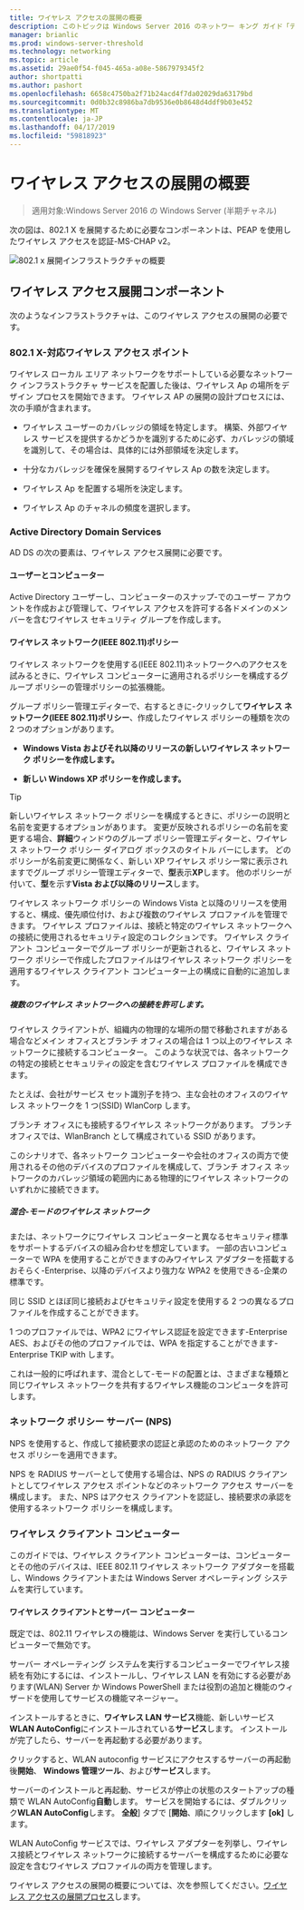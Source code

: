 ```yaml
---
title: ワイヤレス アクセスの展開の概要
description: このトピックは Windows Server 2016 のネットワー キング ガイド「デプロイ パスワード ベース 802.1 X 認証済みワイヤレス アクセス」の一部です。
manager: brianlic
ms.prod: windows-server-threshold
ms.technology: networking
ms.topic: article
ms.assetid: 29ae0f54-f045-465a-a08e-5867979345f2
author: shortpatti
ms.author: pashort
ms.openlocfilehash: 6658c4750ba2f71b24acd4f7da02029da63179bd
ms.sourcegitcommit: 0d0b32c8986ba7db9536e0b8648d4ddf9b03e452
ms.translationtype: MT
ms.contentlocale: ja-JP
ms.lasthandoff: 04/17/2019
ms.locfileid: "59818923"
---
```

# <a name="wireless-access-deployment-overview"></a>ワイヤレス アクセスの展開の概要

>適用対象:Windows Server 2016 の Windows Server (半期チャネル)

次の図は、802.1 X を展開するために必要なコンポーネントは、PEAP を使用したワイヤレス アクセスを認証\-MS\-CHAP v2。  

![802.1 x 展開インフラストラクチャの概要](../../../media/8021X-Deploy-Overview/8021X-Deploy-Overview.jpg)

## <a name="wireless-access-deployment-components"></a>ワイヤレス アクセス展開コンポーネント
次のようなインフラストラクチャは、このワイヤレス アクセスの展開の必要です。

### <a name="8021x-capable-wireless-access-points"></a>802.1 X\-対応ワイヤレス アクセス ポイント
ワイヤレス ローカル エリア ネットワークをサポートしている必要なネットワーク インフラストラクチャ サービスを配置した後は、ワイヤレス Ap の場所をデザイン プロセスを開始できます。 ワイヤレス AP の展開の設計プロセスには、次の手順が含まれます。

- ワイヤレス ユーザーのカバレッジの領域を特定します。 構築、外部ワイヤレス サービスを提供するかどうかを識別するために必ず、カバレッジの領域を識別して、その場合は、具体的には外部領域を決定します。

- 十分なカバレッジを確保を展開するワイヤレス Ap の数を決定します。

- ワイヤレス Ap を配置する場所を決定します。

- ワイヤレス Ap のチャネルの頻度を選択します。

### <a name="active-directory-domain-services"></a>Active Directory Domain Services
AD DS の次の要素は、ワイヤレス アクセス展開に必要です。

#### <a name="users-and-computers"></a>ユーザーとコンピューター

Active Directory ユーザーし、コンピューターのスナップ\-でのユーザー アカウントを作成および管理して、ワイヤレス アクセスを許可する各ドメインのメンバーを含むワイヤレス セキュリティ グループを作成します。

#### <a name="wireless-network-ieee-80211-policies"></a>ワイヤレス ネットワーク\(IEEE 802.11\)ポリシー

ワイヤレス ネットワークを使用する\(IEEE 802.11\)ネットワークへのアクセスを試みるときに、ワイヤレス コンピューターに適用されるポリシーを構成するグループ ポリシーの管理ポリシーの拡張機能。

グループ ポリシー管理エディターで、右するときに\-クリックして**ワイヤレス ネットワーク\(IEEE 802.11\)ポリシー**、作成したワイヤレス ポリシーの種類を次の 2 つのオプションがあります。

- **Windows Vista およびそれ以降のリリースの新しいワイヤレス ネットワーク ポリシーを作成します。**

- **新しい Windows XP ポリシーを作成します。**

>[!TIP]
>新しいワイヤレス ネットワーク ポリシーを構成するときに、ポリシーの説明と名前を変更するオプションがあります。 変更が反映されるポリシーの名前を変更する場合、**詳細**ウィンドウのグループ ポリシー管理エディターと、ワイヤレス ネットワーク ポリシー ダイアログ ボックスのタイトル バーにします。 どのポリシーが名前変更に関係なく、新しい XP ワイヤレス ポリシー常に表示されますでグループ ポリシー管理エディターで、**型**表示**XP**します。 他のポリシーが付いて、**型**を示す**Vista および以降のリリース**します。  

ワイヤレス ネットワーク ポリシーの Windows Vista と以降のリリースを使用すると、構成、優先順位付け、および複数のワイヤレス プロファイルを管理できます。 ワイヤレス プロファイルは、接続と特定のワイヤレス ネットワークへの接続に使用されるセキュリティ設定のコレクションです。 ワイヤレス クライアント コンピューターでグループ ポリシーが更新されると、ワイヤレス ネットワーク ポリシーで作成したプロファイルはワイヤレス ネットワーク ポリシーを適用するワイヤレス クライアント コンピューター上の構成に自動的に追加します。

##### <a name="allowing-connections-to-multiple-wireless-networks"></a>複数のワイヤレス ネットワークへの接続を許可します。

ワイヤレス クライアントが、組織内の物理的な場所の間で移動されますがある場合などメイン オフィスとブランチ オフィスの場合は 1 つ以上のワイヤレス ネットワークに接続するコンピューター。 このような状況では、各ネットワークの特定の接続とセキュリティの設定を含むワイヤレス プロファイルを構成できます。

たとえば、会社がサービス セット識別子を持つ、主な会社のオフィスのワイヤレス ネットワークを 1 つ\(SSID\) WlanCorp します。

ブランチ オフィスにも接続するワイヤレス ネットワークがあります。 ブランチ オフィスでは、WlanBranch として構成されている SSID があります。

このシナリオで、各ネットワーク コンピューターや会社のオフィスの両方で使用されるその他のデバイスのプロファイルを構成して、ブランチ オフィス ネットワークのカバレッジ領域の範囲内にある物理的にワイヤレス ネットワークのいずれかに接続できます。

##### <a name="mixed-mode-wireless-networks"></a>混合\-モードのワイヤレス ネットワーク

または、ネットワークにワイヤレス コンピューターと異なるセキュリティ標準をサポートするデバイスの組み合わせを想定しています。 一部の古いコンピューターで WPA を使用することができますのみワイヤレス アダプターを搭載するおそらく\-Enterprise、以降のデバイスより強力な WPA2 を使用できる\-企業の標準です。

同じ SSID とほぼ同じ接続およびセキュリティ設定を使用する 2 つの異なるプロファイルを作成することができます。

1 つのプロファイルでは、WPA2 にワイヤレス認証を設定できます\-Enterprise AES、およびその他のプロファイルでは、WPA を指定することができます\-Enterprise TKIP with します。

これは一般的に呼ばれます、混合として\-モードの配置とは、さまざまな種類と同じワイヤレス ネットワークを共有するワイヤレス機能のコンピュータを許可します。

### <a name="network-policy-server-nps"></a>ネットワーク ポリシー サーバー \(NPS\)
NPS を使用すると、作成して接続要求の認証と承認のためのネットワーク アクセス ポリシーを適用できます。

NPS を RADIUS サーバーとして使用する場合は、NPS の RADIUS クライアントとしてワイヤレス アクセス ポイントなどのネットワーク アクセス サーバーを構成します。 また、NPS はアクセス クライアントを認証し、接続要求の承認を使用するネットワーク ポリシーを構成します。  

### <a name="wireless-client-computers"></a>ワイヤレス クライアント コンピューター
このガイドでは、ワイヤレス クライアント コンピューターは、コンピューターとその他のデバイスは、IEEE 802.11 ワイヤレス ネットワーク アダプターを搭載し、Windows クライアントまたは Windows Server オペレーティング システムを実行しています。

#### <a name="server-computers-as-wireless-clients"></a>ワイヤレス クライアントとサーバー コンピューター

既定では、802.11 ワイヤレスの機能は、Windows Server を実行しているコンピューターで無効です。

サーバー オペレーティング システムを実行するコンピューターでワイヤレス接続を有効にするには、インストールし、ワイヤレス LAN を有効にする必要があります\(WLAN\) Server か Windows PowerShell または役割の追加と機能のウィザードを使用してサービスの機能マネージャー。

インストールするときに、**ワイヤレス LAN サービス**機能、新しいサービス**WLAN AutoConfig**にインストールされている**サービス**します。 インストールが完了したら、サーバーを再起動する必要があります。

クリックすると、WLAN autoconfig サービスにアクセスするサーバーの再起動後**開始**、 **Windows 管理ツール**、および**サービス**します。

サーバーのインストールと再起動、サービスが停止の状態のスタートアップの種類で WLAN AutoConfig**自動**します。 サービスを開始するには、ダブルクリック**WLAN AutoConfig**します。 **全般**] タブで [**開始**、順にクリックします **[ok]** します。

WLAN AutoConfig サービスでは、ワイヤレス アダプターを列挙し、ワイヤレス接続とワイヤレス ネットワークに接続するサーバーを構成するために必要な設定を含むワイヤレス プロファイルの両方を管理します。

ワイヤレス アクセスの展開の概要については、次を参照してください。[ワイヤレス アクセスの展開プロセス](c-wireless-access-deploy-process.md)します。
